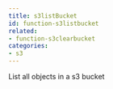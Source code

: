```yaml
---
title: s3listBucket
id: function-s3listbucket
related:
- function-s3clearbucket
categories:
- s3
---
```


List all objects in a s3 bucket
